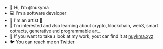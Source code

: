 - 👋 Hi, I’m @nukyma
- 💻 I'm a software developer
- 🎨 I'm an artist 🎹
- 🧠 I’m interested and also learning about crypto, blockchain, web3, smart cotracts, generative and programmable art...
- 👀 If you want to take a look at my work, yout can find it at [nuykma.xyz](https://www.nukyma.xyz)
- 🐦 You can reach me on [Twitter](https://twitter.com/nukyma)


<!---
nukyma/nukyma is a ✨ special ✨ repository because its `README.md` (this file) appears on your GitHub profile.
You can click the Preview link to take a look at your changes.
--->
